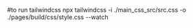 #to run tailwindcss
npx tailwindcss -i ./main_css_src/src.css -o ./pages/build/css/style.css --watch

